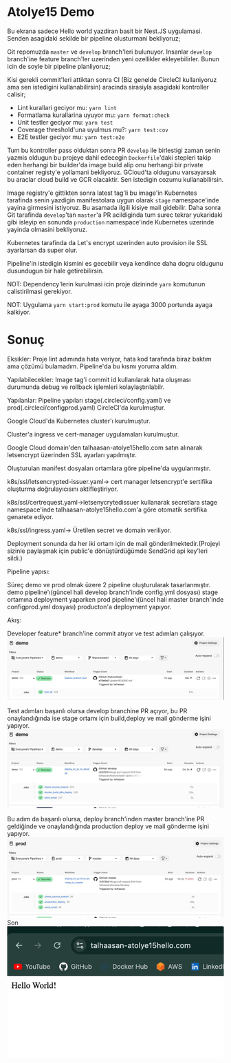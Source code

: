 # Atolye15 Demo

Bu ekrana sadece Hello world yazdiran basit bir Nest.JS uygulamasi. Senden asagidaki sekilde bir pipeline olusturmani bekliyoruz;

Git repomuzda `master` ve `develop` branch'leri bulunuyor. Insanlar `develop` branch'ine feature branch'ler uzerinden yeni ozellikler ekleyebilirler. Bunun icin de soyle bir pipeline planliyoruz;

Kisi gerekli commit'leri attiktan sonra CI (Biz genelde CircleCI kullaniyoruz ama sen istedigini kullanabilirsin) aracinda sirasiyla asagidaki kontroller calisir;

- Lint kurallari geciyor mu: `yarn lint`
- Formatlama kurallarina uyuyor mu: `yarn format:check`
- Unit testler geciyor mu: `yarn test`
- Coverage threshold'una uyulmus mu?: `yarn test:cov`
- E2E testler geciyor mu: `yarn test:e2e`

Tum bu kontroller pass olduktan sonra PR `develop` ile birlestigi zaman senin yazmis oldugun bu projeye dahil edecegin `Dockerfile`'daki stepleri takip eden herhangi bir builder'da image build alip onu herhangi bir private container registy'e yollamani bekliyoruz. GCloud'ta oldugunu varsayarsak bu araclar cloud build ve GCR olacaktir. Sen istedigin cozumu kullanabilirsin.

Image registry'e gittikten sonra latest tag'li bu image'in Kubernetes tarafinda senin yazdigin manifestolara uygun olarak `stage` namespace'inde yayina girmesini istiyoruz. Bu asamada ilgili kisiye mail gidebilir. Daha sonra Git tarafinda `develop`'tan `master`'a PR acildiginda tum surec tekrar yukaridaki gibi isleyip en sonunda `production` namespace'inde Kubernetes uzerinde yayinda olmasini bekliyoruz.

Kubernetes tarafinda da Let's encrypt uzerinden auto provision ile SSL ayarlarsan da super olur.

Pipeline'in istedigin kismini es gecebilir veya kendince daha dogru oldugunu dusundugun bir hale getirebilirsin.

NOT: Dependency'lerin kurulmasi icin proje dizininde `yarn` komutunun calistirilmasi gerekiyor.

NOT: Uygulama `yarn start:prod` komutu ile ayaga 3000 portunda ayaga kalkiyor.

# Sonuç

Eksikler:
Proje lint adımında hata veriyor, hata kod tarafında biraz baktım ama çözümü bulamadım.
Pipeline'da bu kısmı yoruma aldım.

Yapılabilecekler:
Image tag'i commit id kullanılarak hata oluşması durumunda debug ve rollback işlemleri kolaylaştırılabilr.

Yapılanlar:
Pipeline yapıları stage(.circleci/config.yaml) ve prod(.circleci/configprod.yaml) CircleCI'da kurulmuştur.

Google Cloud'da Kubernetes cluster'ı kurulmuştur.

Cluster'a ingress ve cert-manager uygulamaları kurulmuştur.

Google Cloud domain'den talhaasan-atolye15hello.com satın alınarak letsencrypt üzerinden SSL ayarları yapılmıştır.

Oluşturulan manifest dosyaları ortamlara göre pipeline'da uygulanmıştır.

k8s/ssl/letsencrypted-issuer.yaml-> cert manager letsencrypt'e sertifika oluşturma doğrulayıcısını aktifleştiriyor.

k8s/ssl/certrequest.yaml->letsenycrytedissuer kullanarak secretlara stage namespace'inde talhaasan-atolye15hello.com'a göre 
otomatik sertifika genarete ediyor.

k8s/ssl/ingress.yaml-> Üretilen secret ve domain veriliyor.

Deployment sonunda da her iki ortam için de mail gönderilmektedir.(Projeyi sizinle paylaşmak için public'e dönüştürdüğümde SendGrid api key'leri sildi.)

Pipeline yapısı:

Süreç demo ve prod olmak üzere 2 pipeline oluşturularak tasarlanmıştır.
demo pipeline'ı(güncel hali develop branch'inde config.yml dosyası) stage ortamına deployment yaparken
prod pipeline'ı(üncel hali master branch'inde configprod.yml dosyası) producton'a deployment yapıyor.

Akış:

Developer feature* branch'ine commit atıyor ve test adımları çalışıyor.
![Açıklama Metni](./ss/ss1.jpeg)

Test adımları başarılı olursa develop branchine PR açıyor,
bu PR onaylandığında ise stage ortamı için build,deploy ve mail gönderme işini yapıyor.
![Açıklama Metni](./ss/ss2.jpeg)

Bu adım da başarılı olursa, deploy branch'inden master branch'ine PR geldiğinde ve onaylandığında
production deploy ve mail gönderme işini yapıyor.
![Açıklama Metni](./ss/ss3.jpeg)
Son
![Açıklama Metni](./ss/ss4.jpeg)
